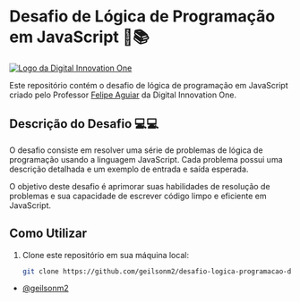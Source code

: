 # Desafio de Lógica de Programação em JavaScript 🎲📚

[![Logo da Digital Innovation One](https://hermes.digitalinnovation.one/assets/diome/logo-full.svg)](https://www.dio.me/)

Este repositório contém o desafio de lógica de programação em JavaScript criado pelo Professor [Felipe Aguiar](https://www.linkedin.com/in/felipe-exe/) da Digital Innovation One.

## Descrição do Desafio 💻💻

O desafio consiste em resolver uma série de problemas de lógica de programação usando a linguagem JavaScript. Cada problema possui uma descrição detalhada e um exemplo de entrada e saída esperada.

O objetivo deste desafio é aprimorar suas habilidades de resolução de problemas e sua capacidade de escrever código limpo e eficiente em JavaScript.

## Como Utilizar

1. Clone este repositório em sua máquina local:

   ```bash
   git clone https://github.com/geilsonm2/desafio-logica-programacao-dio/blob/main/README.md

- [@geilsonm2](https://github.com/geilsonm2)
